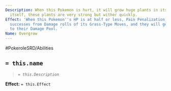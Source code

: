 ```yaml
---
Description: When this Pokemon is hurt, it will grow huge plants in its body to defend
  itself, these plants are very strong but wither quickly.
Effect: 'When this Pokemon''s HP is at half or less, Pain Penalization will not reduce
  successes from Damage rolls of its Grass-Type Moves, and they will get 1 extra die
  to their Damage Pool. '
Name: Overgrow
---
```


#PokeroleSRD/Abilities

## `= this.name`

> *`= this.Description`*

**Effect:** `= this.Effect`
